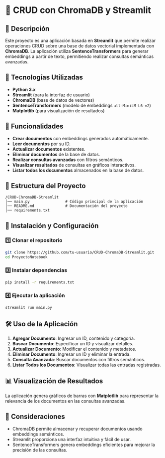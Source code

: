 # 📄 CRUD con ChromaDB y Streamlit

## 📌 Descripción
Este proyecto es una aplicación basada en **Streamlit** que permite realizar operaciones CRUD sobre una base de datos vectorial implementada con **ChromaDB**. La aplicación utiliza **SentenceTransformers** para generar embeddings a partir de texto, permitiendo realizar consultas semánticas avanzadas.

## 🚀 Tecnologías Utilizadas
- **Python 3.x**
- **Streamlit** (para la interfaz de usuario)
- **ChromaDB** (base de datos de vectores)
- **SentenceTransformers** (modelo de embeddings `all-MiniLM-L6-v2`)
- **Matplotlib** (para visualización de resultados)

## 🎯 Funcionalidades
- **Crear documentos** con embeddings generados automáticamente.
- **Leer documentos** por su ID.
- **Actualizar documentos** existentes.
- **Eliminar documentos** de la base de datos.
- **Realizar consultas avanzadas** con filtros semánticos.
- **Visualizar resultados** de consultas en gráficos interactivos.
- **Listar todos los documentos** almacenados en la base de datos.

## 📁 Estructura del Proyecto
```
/CRUD-ChromaDB-Streamlit
│── main.py                # Código principal de la aplicación
│── README.md              # Documentación del proyecto
│── requirements.txt
```

## 📖 Instalación y Configuración
### 1️⃣ Clonar el repositorio
```sh
git clone https://github.com/tu-usuario/CRUD-ChromaDB-Streamlit.git
cd ProyectoNotebook
```


### 3️⃣ Instalar dependencias
```sh
pip install -r requirements.txt
```

### 4️⃣ Ejecutar la aplicación
```sh
streamlit run main.py
```

## 🛠️ Uso de la Aplicación
1. **Agregar Documento**: Ingresar un ID, contenido y categoría.
2. **Buscar Documento**: Especificar un ID y visualizar detalles.
3. **Actualizar Documento**: Modificar el contenido y metadatos.
4. **Eliminar Documento**: Ingresar un ID y eliminar la entrada.
5. **Consulta Avanzada**: Buscar documentos con filtros semánticos.
6. **Listar Todos los Documentos**: Visualizar todas las entradas registradas.

## 📊 Visualización de Resultados
La aplicación genera gráficos de barras con **Matplotlib** para representar la relevancia de los documentos en las consultas avanzadas.

## 📌 Consideraciones
- ChromaDB permite almacenar y recuperar documentos usando embeddings semánticos.
- Streamlit proporciona una interfaz intuitiva y fácil de usar.
- SentenceTransformers genera embeddings eficientes para mejorar la precisión de las consultas.

